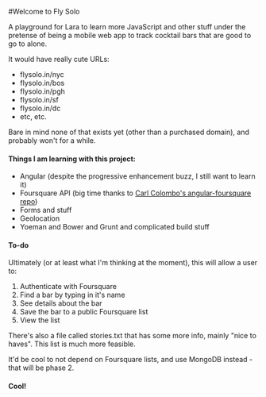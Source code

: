 #Welcome to Fly Solo

A playground for Lara to learn more JavaScript and other stuff under the pretense of being a mobile web app to track cocktail bars that are good to go to alone.

It would have really cute URLs:

* flysolo.in/nyc
* flysolo.in/bos
* flysolo.in/pgh
* flysolo.in/sf
* flysolo.in/dc
* etc, etc.

Bare in mind none of that exists yet (other than a purchased domain), and probably won't for a while.

#### Things I am learning with this project:

* Angular (despite the progressive enhancement buzz, I still want to learn it)
* Foursquare API (big time thanks to [Carl Colombo's  angular-foursquare repo](https://github.com/carlo-colombo/angular-foursquare))
* Forms and stuff
* Geolocation
* Yoeman and Bower and Grunt and complicated build stuff

#### To-do

Ultimately (or at least what I'm thinking at the moment), this will allow a user to:

1. Authenticate with Foursquare
2. Find a bar by typing in it's name
3. See details about the bar
4. Save the bar to a public Foursquare list
5. View the list

There's also a file called stories.txt that has some more info, mainly "nice to haves". This list is much more feasible.

It'd be cool to not depend on Foursquare lists, and use MongoDB instead - that will be phase 2.

#### Cool!
